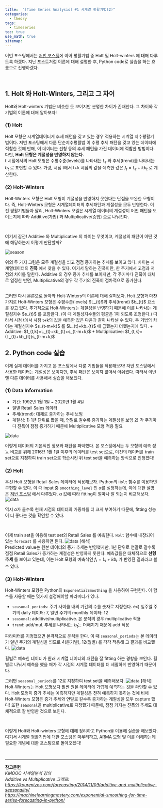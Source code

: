 ```yaml
---
title:  "[Time Series Analysis] #1 시계열 평활기법(2)"
categories:
  - theory
tags:
  - timeseries
toc: true
use_math: true
sitemap: 
---
```


이번 포스팅에서는 [저번 포스팅]에 이어 평활기법 중 Holt 및 Holt-winters 에 대해 다루도록 하겠다. 지난 포스트처럼 이론에 대해 설명한 후, Python code로 실습을 하는 흐름으로 진행하겠다.

<br>

## 1. Holt 와 Holt-Winters, 그리고 그 차이
Holt와 Holt-winters 기법은 비슷한 듯 보이지만 분명한 차이가 존재한다. 그 차이와 각 기법의 이론에 대해  알아보자! 

### (1) Holt 
Holt 모형은 시계열데이터게 추세 패턴을 갖고 있는 경우 적용하는 시계열 지수평활기법이다. 저번 포스팅에서 다룬 단순지수평활법 이 수평 추세 패턴을 갖고 있는 데이터에 적합한 것에 반해,
이 데이터는 선형 등의 추세 패턴을 가진 데이터에 적합한 방법이다. 다만, **Holt 모형은 계절성을 반영하지 않는다.** <br>
t 시점에서의 Holt 모형은 수평수준(levels)를 나타내는 $L_{t}$ 와 추세(trend)를 나타내는 $b_{t}$ 로 표현할 수 있다. 가령, 시점 t에서 t+k 시점의 값을 예측한 값은 
$f_{t}= L_{t} + kb_{t}$ 로 계산한다.

### (2) Holt-Winters
Holt-Winters 모형은 Holt 모형이 계절성을 반영하지 못한다는 단점을 보완한 모형이다. 즉, Holt-Winters 모형은 시계열데이터의 추세패턴과 계절성을 모두 반영한다. 
이전 평활기법들과 달리, Holt-Winters 모델은 시계열 데이터의 계절성이 어떤 패턴을 보이는지에 따라 Additive(가법) 과 Multiplicative(승법) 으로 나눠진다.

<br>

여기서 잠깐! Additive 와 Multiplicative 의 차이는 무엇이고, 계절성의 패턴이 어떤 것에 해당하는지 어떻게 판단할까?

![season](/assets/comparison.png)

위의 두 가지 그림은 모두 계절성을 띄고 점점 증가하는 추세를 보이고 있다. 차이는 시계열데이터의 **진폭** 에서 찾을 수 있다. 여기서 말하는 진폭이란, 한 주기에서 고점과 저점의 차이를 말한다. Additive 의 경우 증가 추세를 보이지만, 각 주기마다 진폭이 대체로 일정한 반면, Multiplicative의 경우 각 주기의 진폭이 점차적으로 증가한다. 

<br>
그러면 다시 본론으로 돌아와 Holt-Winters의 이론에 대해 살펴보자. Holt 모형과 마찬가지로 Holt-Winters 모형은 수평수준(levels) $L_{t}$와 추세(trend) $b_{t}$ 요소를 갖고 있다. 추가적으로 Holt-Winters는 계절성을 반영하기 때문에 이를 나타내는 계절성지수 $s_{t}$ 를 포함한다. (이 때 계절성지수들의 평균은 1이 되도록 조정한다.) 따라서 시점 t에서 시점 t+k의 값을 예측한 값은 다음과 같이 나타낼 수 있다. 두 기법의 차이는 계절성지수 $s_{t-m+k}$ 를 $L_{t}+kb_{t}$ 에 곱했는지 더했는지에 있다.
+ Additive: $f_{t,k}=L_{t}+kb_{t}+s_{t-m+k}$
+ Multiplicative: $f_{t,k}=(L_{t}+kb_{t})s_{t-m+k}$



## 2. Python code 실습
이제 실제 데이터를 가지고 본 포스팅에서 다룬 기법들을 적용해보자! 저번 포스팅에서 사용한 데이터는 계절성은 보이지만, 추세 패턴은 보이지 않아서 아쉬웠다. 따라서 이번엔 다른 데이터를
사용해서 실습을 해보겠다. 

### (1) Data Information
 + 기간: 1992년 1월 1일 ~ 2020년 1월 4일
 + 일별 Retail Sales 데이터
 + 추세(trend): 대체로 증가하는 추세 보임
 + 계절성: 1) 1년 단위로 봤을 때, 연말로 갈수록 증가하는 계절성을 보임 2) 각 주기마다 진폭이 점점 증가하기 때문에 Multiplicative 모형 적용 필요

![data](/assets/original.png)

이렇게 데이터의 기본적인 정보와 패턴을 파악했다. 본 포스팅에서는 두 모형의 예측 성능 비교를 위해 2016년 1월 1일 이후의 데이터를 test set으로, 이전의 데이터를 train set으로 지정하여 train set으로 학습시킨 뒤 test set을 예측하는 방식으로 진행겠다!

### (2) Holt 
우선 Holt 모형을 Retail Sales 데이터에 적용해보자. Python의 `Holt` 함수를 이용하면 구현할 수 있다. 이 때 input 중 `smoothing_level` 인 $\alpha$를 설정하는데, 이에 대한 설명은 [저번 포스팅] 에서 다루었다. $\alpha$ 값에 따라 fitting이 얼마나 잘 되는지 비교해보자.
![data](/assets/holt1.png)

역시 $\alpha$가 클수록 현재 시점의 데이터의 가중치를 더 크게 부여하기 때문에, fitting 성능이 더 좋다는 것을 확인할 수 있다.

<br>

이제 train set을 이용해 test set의 Retail Sales 를 예측한다. `Holt` 함수에 내장되어 있는 `forecast` 를 사용하면 된다.
![data](/assets/holt2.png)
[해석] <br>
Predicted value는 원본 데이터의 증가 추세는 반영했지만, 1년 단위로 연말로 갈수록 점점 Retail Sales가 증가하는 계절성은 반영하지 못한다. 
예측값들은 대체적으로 **선형 추세** 를 보이고 있는데, 이는 Holt 모형의 예측식인 $f_{t}= L_{t} + kb_{t}$ 가 반영된 결과라고 볼 수 있다.


### (3) Holt-Winters
Holt-Winters 모형은 Python의 `ExponentialSmoothing` 을 사용하여 구현한다. 이 함수를 사용할 때는 몇가지 설정해야할 파라미터가 있다.
 + `seasonal_periods`: 주기 사이클 내의 기간의 수를 숫자로 지정한다. ex) 일주일 주기의 daily 데이터: 7, 일년 주기의 monthly 데이터: 12
 + `seasonal`: additive/multiplicative. 본 분석의 경우 multiplicative 적용
 + `trend`: add/mul. 추세를 나타내는 $b_{t}$는 더해지기 때문에 add 적용
 
파라미터를 지정했으면 본격적으로 분석을 한다. 이 때 `seasonal_periods`는 본 데이터가 일년 주기의 계절성을 띄므로 4(분기별), 12(월별) 를 각각 적용해 그 결과를 비교했다.
![data](/assets/h-w1.png)

월별로 예측한 데이터가 원래 시계열 데이터의 패턴을 잘 fitting 하는 경향을 보인다. 월별로 나눠서 예측을 했을 때가 각 시점의 시계열 데이터를 더 세밀하게 반영하기 때문이다.
<br>

그러면 `seasonal_periods`를 12로 지정하여 test set을 예측해보자.
![data](/assets/h-w2.png)
[해석] <br>
Holt-Winters는 Holt 모형보다 훨씬 원본 데이터에 가깝게 예측하는 것을 확인할 수 있다. Holt 모형이 증가 추세는 예측하지만 계절성은 전혀 예측하지 못하는 것에 비해 Holt-Winters 모형은 증가 추세와 연말로 갈수록 증가하는 계절성을 모두 capture 했다! 또한 `seasonal`을 multiplicative로 지정했기 때문에, 점점 커지는 진폭의 추세도 대체적으로 잘 반영한 것으로 보인다.

<br>

이렇게 Holt와 Holt-winters 모형에 대해 정리하고 Python을 이용해 실습을 해보았다. 여기서 시계열 평활기법에 대한 포스팅은 마무리하고, ARMA 모형 및 이를 이해하는데 필요한 개념에 대한 포스팅으로 돌아오겠다!

<br>

---

**참고문헌**
<br>
*KMOOC 시계열분석 강의* <br>
*Additive vs Multiplicative 그래프: https://kourentzes.com/forecasting/2014/11/09/additive-and-multiplicative-seasonality/* <br>
*https://machinelearningmastery.com/exponential-smoothing-for-time-series-forecasting-in-python/*



<br>

[저번 포스팅]: https://hyewonleess.github.io/theory/timeseries-1/
